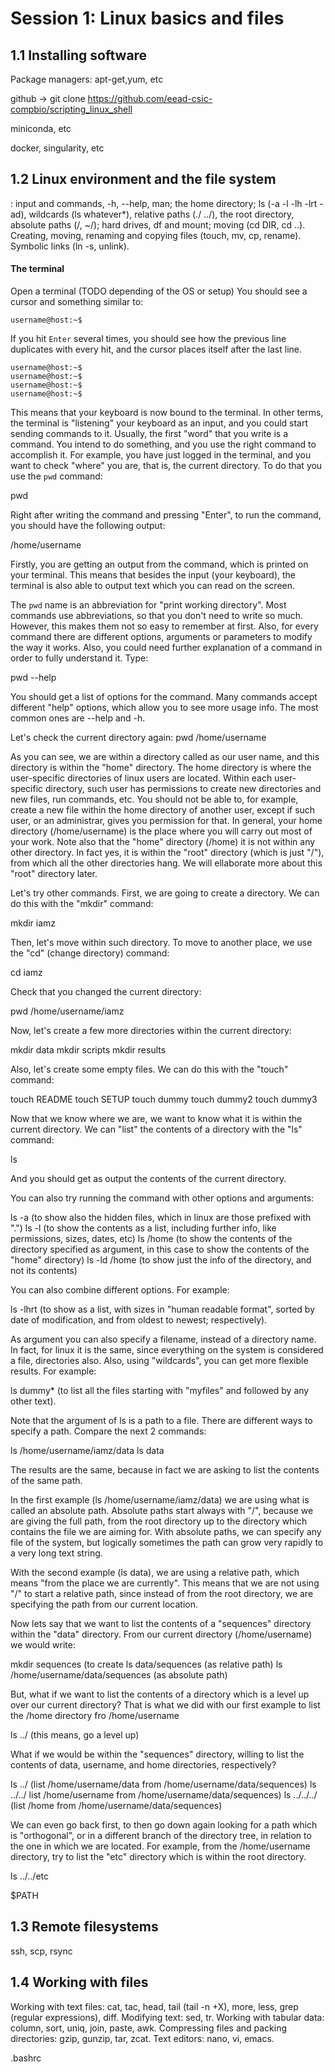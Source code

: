 # Session 1: Linux basics and files

## 1.1 Installing software

Package managers: apt-get,yum, etc

github -> git clone https://github.com/eead-csic-compbio/scripting_linux_shell

miniconda, etc

docker, singularity, etc

## 1.2 Linux environment and the file system

: input and commands, -h, --help, man; the home directory; ls (-a -l -lh -lrt -ad), wildcards (ls whatever*), relative paths (./ ../), the root directory, absolute paths (/, ~/); hard drives, df and mount; moving (cd DIR, cd ..). Creating, moving, renaming and copying files (touch, mv, cp, rename). Symbolic links (ln -s, unlink).

#### The terminal

Open a terminal (TODO depending of the OS or setup)
You should see a cursor and something similar to:

    username@host:~$

If you hit `Enter` several times, you should see how the previous line duplicates with every hit, and the cursor places itself after the last line.

```
username@host:~$
username@host:~$
username@host:~$
username@host:~$
```

This means that your keyboard is now bound to the terminal. In other terms, the terminal is "listening" your keyboard as an input, and you could start sending commands to it.
Usually, the first "word" that you write is a command. You intend to do something, and you use the right command to accomplish it. For example, you have just logged in the terminal, and you want to check "where" you are, that is, the current directory. To do that you use the `pwd` command:

pwd

Right after writing the command and pressing "Enter", to run the command, you should have the following output:

/home/username

Firstly, you are getting an output from the command, which is printed on your terminal. This means that besides the input (your keyboard), the terminal is also able to output text which you can read on the screen.

The `pwd` name is an abbreviation for "print working directory". Most commands use abbreviations, so that you don't need to write so much. However, this makes them not so easy to remember at first. Also, for every command there are different options, arguments or parameters to modify the way it works. Also, you could need further explanation of a command in order to fully understand it. Type:

pwd --help

You should get a list of options for the command. Many commands accept different "help" options, which allow you to see more usage info. The most common ones are --help and -h.

Let's check the current directory again:
pwd
/home/username

As you can see, we are within a directory called as our user name, and this directory is within the "home" directory. The home directory is where the user-specific directories of linux users are located. Within each user-specific directory, such user has permissions to create new directories and new files, run commands, etc. You should not be able to, for example, create a new file within the home directory of another user, except if such user, or an administrar, gives you permission for that. In general, your home directory (/home/username) is the place where you will carry out most of your work. Note also that the "home" directory (/home) it is not within any other directory. In fact yes, it is within the "root" directory (which is just "/"), from which all the other directories hang. We will ellaborate more about this "root" directory later.

Let's try other commands. First, we are going to create a directory. We can do this with the "mkdir" command:

mkdir iamz

Then, let's move within such directory. To move to another place, we use the "cd" (change directory) command:

cd iamz

Check that you changed the current directory:

pwd
/home/username/iamz

Now, let's create a few more directories within the current directory:

mkdir data
mkdir scripts
mkdir results

Also, let's create some empty files. We can do this with the "touch" command:

touch README
touch SETUP
touch dummy
touch dummy2
touch dummy3

Now that we know where we are, we want to know what it is within the current directory. We can "list" the contents of a directory with the "ls" command:

ls

And you should get as output the contents of the current directory.

You can also try running the command with other options and arguments:

ls -a (to show also the hidden files, which in linux are those prefixed with ".")
ls -l (to show the contents as a list, including further info, like permissions, sizes, dates, etc)
ls /home (to show the contents of the directory specified as argument, in this case to show the contents of the "home" directory)
ls -ld /home (to show just the info of the directory, and not its contents)

You can also combine different options. For example:

ls -lhrt (to show as a list, with sizes in "human readable format", sorted by date of modification, and from oldest to newest; respectively).

As argument you can also specify a filename, instead of a directory name. In fact, for linux it is the same, since everything on the system is considered a file, directories also. Also, using "wildcards", you can get more flexible results. For example:

ls dummy* (to list all the files starting with "myfiles" and followed by any other text).

Note that the argument of ls is a path to a file. There are different ways to specify a path. Compare the next 2 commands:

ls /home/username/iamz/data
ls data

The results are the same, because in fact we are asking to list the contents of the same path.

In the first example (ls /home/username/iamz/data) we are using what is called an absolute path. Absolute paths start always with "/", because we are giving the full path, from the root directory up to the directory which contains the file we are aiming for. With absolute paths, we can specify any file of the system, but logically sometimes the path can grow very rapidly to a very long text string.

With the second example (ls data), we are using a relative path, which means "from the place we are currently". This means that we are not using "/" to start a relative path, since instead of from the root directory, we are specifying the path from our current location.

Now lets say that we want to list the contents of a "sequences" directory within the "data" directory. From our current directory (/home/username) we would write:

mkdir sequences (to create 
ls data/sequences (as relative path)
ls /home/username/data/sequences (as absolute path)

But, what if we want to list the contents of a directory which is a level up over our current directory? That is what we did with our first example to list the /home directory fro /home/username

ls ../ (this means, go a level up)

What if we would be within the "sequences" directory, willing to list the contents of data, username, and home directories, respectively?

ls ../ (list /home/username/data from /home/username/data/sequences)
ls ../../ list /home/username from /home/username/data/sequences)
ls ../../../ (list /home from /home/username/data/sequences)

We can even go back first, to then go down again looking for a path which is "orthogonal", or in a different branch of the directory tree, in relation to the one in which we are located. For example, from the /home/username directory, try to list the "etc" directory which is within the root directory.

ls ../../etc



$PATH

## 1.3 Remote filesystems

ssh, scp, rsync


## 1.4 Working with files

Working with text files: cat, tac, head, tail (tail -n +X), more, less, grep (regular expressions), diff. Modifying text: sed, tr. Working with tabular data: column, sort, uniq, join, paste, awk. Compressing files and packing directories: gzip, gunzip, tar, zcat. Text editors: nano, vi, emacs.

.bashrc

